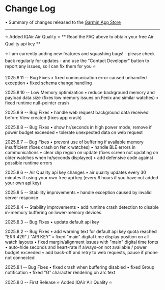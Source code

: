 # Change Log
• Summary of changes released to the [Garmin App Store](https://apps.garmin.com/apps/f86d1406-8272-4ede-abe5-cc566dd8e2d6)

-----------------------------


⭐️ Added IQAir Air Quality ⭐️
** Read the FAQ above to obtain your free Air Quality api key **

⭐️ I am currently adding new features and squashing bugs! - please check back regularly for updates - and use the "Contact Developer" button to report any issues, so I can fix them for you ⭐️

2025.8.11 -- Bug Fixes
• fixed communication error caused unhandled exception
• fixed schema change handling

2025.8.10 -- Low Memory optimization
• reduce background memory and payload data size (fixes low memory issues on Fenix and similar watches)
• fixed runtime null-pointer crash

2025.8.9 -- Bug Fixes
• handle web request background data received before View created (fixes app crash)

2025.8.8 -- Bug Fixes
• show hr/seconds in high power mode; remove if power budget exceeded
• tolerate unexpected data on web request

2025.8.7 -- Bug Fixes
• prevent use of buffering if available memory insufficient (fixes crash on fenix watches)
• handle BLE errors in communications
• clear clip region on update (fixes screen not updating on older watches when hr/seconds displayed)
• add defensive code against possible runtime errors

2025.8.6 -- Air Quality api key changes
• air quality updates every 30 minutes if using your own free api key (every 6 hours if you have not added your own api key)

2025.8.5 -- Stability improvements
• handle exception caused by invalid server response

2025.8.4 -- Stability improvements
• add runtime crash detection to disable in-memory buffering on lower-memory devices.

2025.8.3 -- Bug Fixes
• update default api key

2025.8.2 -- Bug Fixes
• add warning text for default api key quota reached "ERR 429" / "API KEY"
• fixed "main" digital time display position on all watch layouts
• fixed margin/alignment issues with "main" digital time fonts
• auto-hide seconds and heart-rate if always-on not available / power budget exceeded
• add back-off and retry to web requests, pause if phone not connected

2025.8.1 -- Bug Fixes
• fixed crash when buffering disabled
• fixed Group notification
• fixed "G" character rendering on arc text

2025.8.0 -- First Release
⭐️ Added IQAir Air Quality ⭐️
